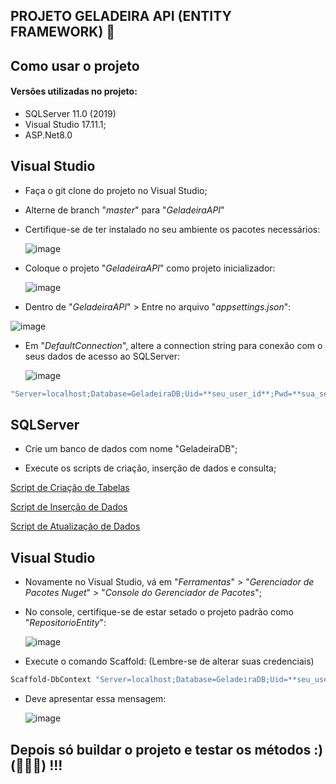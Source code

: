 ## PROJETO GELADEIRA API (ENTITY FRAMEWORK) 🔗

## Como usar o projeto

#### Versões utilizadas no projeto:

- SQLServer 11.0 (2019)
- Visual Studio 17.11.1;
- ASP.Net8.0

## Visual Studio

- Faça o git clone do projeto no Visual Studio;

- Alterne de branch "*master*" para "*GeladeiraAPI*"

- Certifique-se de ter instalado no seu ambiente os pacotes necessários:
  
  ![image](https://github.com/user-attachments/assets/dc2008e7-e4ae-48c1-85d6-25b157dbfca0)

- Coloque o projeto "*GeladeiraAPI*" como projeto inicializador:

  ![image](https://github.com/user-attachments/assets/b8237306-bd3f-4990-a82f-df4f7439972d)

- Dentro de "*GeladeiraAPI*" > Entre no arquivo "*appsettings.json*":

 ![image](https://github.com/user-attachments/assets/4a215094-2c60-4133-977f-f22ebeb84a25)

- Em "*DefaultConnection*", altere a connection string para conexão com o seus dados de acesso ao SQLServer:

  ![image](https://github.com/user-attachments/assets/f09c538a-a0cc-4ea8-9426-37f0d83a1629)

```bash
"Server=localhost;Database=GeladeiraDB;Uid=**seu_user_id**;Pwd=**sua_senha**;TrustServerCertificate=True;"
```

## SQLServer
- Crie um banco de dados com nome "GeladeiraDB";

- Execute os scripts de criação, inserção de dados e consulta;

[Script de Criação de Tabelas](SQLScripts/criando_tabelas.sql)

[Script de Inserção de Dados](SQLScripts/inserindo_dados_propriedade.sql)

[Script de Atualização de Dados](SQLScripts/consultando_tabelas.sql)

## Visual Studio

- Novamente no Visual Studio, vá em "*Ferramentas*" > "*Gerenciador de Pacotes Nuget*" > "*Console do Gerenciador de Pacotes*";

- No console, certifique-se de estar setado o projeto padrão como "*RepositorioEntity*":

  ![image](https://github.com/user-attachments/assets/7456ca69-3164-444e-97e9-b6b33e9784cd)

- Execute o comando Scaffold:
(Lembre-se de alterar suas credenciais)

```bash
Scaffold-DbContext "Server=localhost;Database=GeladeiraDB;Uid=**seu_user_id**;Pwd=**sua_senha**;TrustServerCertificate=True;" Microsoft.EntityFrameworkCore.SqlServer -OutputDir Models
```
- Deve apresentar essa mensagem:

  ![image](https://github.com/user-attachments/assets/514de723-a693-4656-8257-1013ef199e78)

## Depois só buildar o projeto e testar os métodos :) (🙏🙏🙏) !!!
